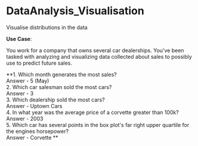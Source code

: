 # DataAnalysis_Visualisation
 Visualise distributions in the data

**Use Case**:

You work for a company that owns several car dealerships. You've been tasked with analyzing and visualizing data collected about sales to possibly use to predict future sales.

**1. Which month generates the most sales? \
Answer - 5 (May) \
2. Which car salesman sold the most cars?\
Answer - 3 \
3. Which dealership sold the most cars?\
Answer - Uptown Cars \
4. In what year was the average price of a corvette greater than 100k?\
Answer - 2003 \
5. Which car has several points in the box plot's far right upper quartile for the engines horsepower? \
Answer - Corvette **
